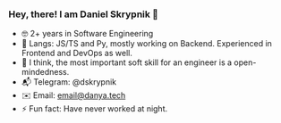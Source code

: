 ### Hey, there! I am Daniel Skrypnik 👋

<!--
**fermersky/fermersky** is a ✨ _special_ ✨ repository because its `README.md` (this file) appears on your GitHub profile.

Here are some ideas to get you started:
-->
- 🤓 2+ years in Software Engineering
- 🔭 Langs: JS/TS and Py, mostly working on Backend. Experienced in Frontend and DevOps as well.
- 💬 I think, the most important soft skill for an engineer is a open-mindedness.
- 📬 Telegram: @dskrypnik
- ✉️ Email: email@danya.tech
- ⚡ Fun fact: Have never worked at night.

